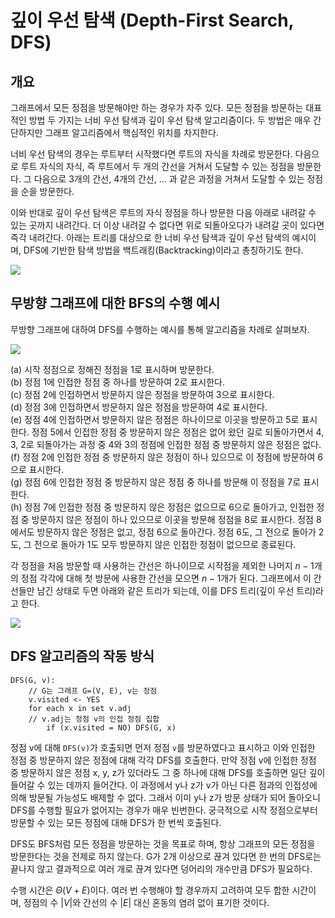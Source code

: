 # 깊이 우선 탐색 (Depth-First Search, DFS)
## 개요
그래프에서 모든 정점을 방문해야만 하는 경우가 자주 있다. 모든 정점을 방문하는 대표적인 방법 두 가지는 너비 우선 탐색과 깊이 우선 탐색 알고리즘이다. 두 방법은 매우 간단하지만 그래프 알고리즘에서 핵심적인 위치를 차지한다.

너비 우선 탐색의 경우는 루트부터 시작했다면 루트의 자식을 차례로 방문한다. 다음으로 루트 자식의 자식, 즉 루트에서 두 개의 간선을 거쳐서 도달할 수 있는 정점을 방문한다. 그 다음으로 3개의 간선, 4개의 간선, ... 과 같은 과정을 거쳐서 도달할 수 있는 정점을 순을 방문한다.

이와 반대로 깊이 우선 탐색은 루트의 자식 정점을 하나 방문한 다음 아래로 내려갈 수 있는 곳까지 내려간다. 더 이상 내려갈 수 없다면 위로 되돌아오다가 내려갈 곳이 있다면 즉각 내려간다. 아래는 트리를 대상으로 한 너비 우선 탐색과 깊이 우선 탐색의 예시이며, DFS에 기반한 탐색 방법을 백트래킹(Backtracking)이라고 총칭하기도 한다.

![](https://velog.velcdn.com/images/aoi-aoba/post/184f5eae-4373-4dd8-8b06-1bf4cb080420/image.png)


## 무방향 그래프에 대한 BFS의 수행 예시
무방향 그래프에 대하여 DFS를 수행하는 예시를 통해 알고리즘을 차례로 살펴보자. 

![](https://velog.velcdn.com/images/aoi-aoba/post/8474f56c-bb8a-4bf9-9057-87689b2c59ac/image.png)

(a) 시작 정점으로 정해진 정점을 1로 표시하며 방문한다.   
(b) 정점 1에 인접한 정점 중 하나를 방문하여 2로 표시한다.   
(c) 정점 2에 인접하면서 방문하지 않은 정점을 방문하여 3으로 표시한다.   
(d) 정점 3에 인접하면서 방문하지 않은 정점을 방문하여 4로 표시한다.   
(e) 정점 4에 인접하면서 방문하지 않은 정점은 하나이므로 이곳을 방문하고 5로 표시한다. 정점 5에서 인접한 정점 중 방문하지 않은 정점은 없어 왔던 길로 되돌아가면서 4, 3, 2로 되돌아가는 과정 중 4와 3의 정점에 인접한 정점 중 방문하지 않은 정점은 없다.   
(f) 정점 2에 인접한 정점 중 방문하지 않은 정점이 하나 있으므로 이 정점에 방문하여 6으로 표시한다.   
(g) 정점 6에 인접한 정점 중 방문하지 않은 정점 중 하나를 방문해 이 정점을 7로 표시한다.   
(h) 정점 7에 인접한 정점 중 방문하지 않은 정점은 없으므로 6으로 돌아가고, 인접한 정점 중 방문하지 않은 정점이 하나 있으므로 이곳을 방문해 정점을 8로 표시한다. 정점 8에서도 방문하지 않은 정점은 없고, 정점 6으로 돌아간다. 정점 6도, 그 전으로 돌아가 2도, 그 전으로 돌아가 1도 모두 방문하지 않은 인접한 정점이 없으므로 종료된다.

각 정점을 처음 방문할 때 사용하는 간선은 하나이므로 시작점을 제외한 나머지 $n-1$개의 정점 각각에 대해 첫 방문에 사용한 간선을 모으면 $n-1$개가 된다. 그래프에서 이 간선들만 남긴 상태로 두면 아래와 같은 트리가 되는데, 이를 DFS 트리(깊이 우선 트리)라고 한다.

![](https://velog.velcdn.com/images/aoi-aoba/post/fd5a8ea0-15bb-4a45-b415-ebf0128ca58d/image.png)


## DFS 알고리즘의 작동 방식
```
DFS(G, v):
    // G는 그래프 G=(V, E), v는 정점
    v.visited <- YES
    for each x in set v.adj
    // v.adj는 정점 v의 인접 정점 집합
        if (x.visited = NO) DFS(G, x)
```

정점 v에 대해 `DFS(v)`가 호출되면 먼저 정점 `v`를 방문하였다고 표시하고 이와 인접한 정점 중 방문하지 않은 정점에 대해 각각 DFS를 호출한다. 만약 정점 v에 인접한 정점 중 방문하지 않은 정점 x, y, z가 있더라도 그 중 하나에 대해 DFS를 호출하면 일단 깊이 들어갈 수 있는 데까지 들어간다. 이 과정에서 y나 z가 v가 아닌 다른 점과의 인접성에 의해 방문될 가능성도 배제할 수 없다. 그래서 이미 y나 z가 방문 상태가 되어 돌아오니 DFS를 수행할 필요가 없어지는 경우가 매우 빈번한다. 궁극적으로 시작 정점으로부터 방문할 수 있는 모든 정점에 대해 DFS가 한 번씩 호출된다.

DFS도 BFS처럼 모든 정점을 방문하는 것을 목표로 하며, 항상 그래프의 모든 정점을 방문한다는 것을 전제로 하지 않는다. G가 2개 이상으로 끊겨 있다면 한 번의 DFS로는 끝나지 않고 결과적으로 여러 개로 끊겨 있다면 덩어리의 개수만큼 DFS가 필요하다.

수행 시간은 $\Theta(V+E)$이다. 여러 번 수행해야 할 경우까지 고려하여 모두 합한 시간이며, 정점의 수 $|V|$와 간선의 수 $|E|$ 대신 혼동의 염려 없이 표기한 것이다.